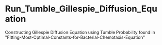 # Run_Tumble_Gillespie_Diffusion_Equation
Constructing Gillespie Diffusion Equation using Tumble Probability found in "Fitting-Most-Optimal-Constants-for-Bacterial-Chemotaxis-Equation"
